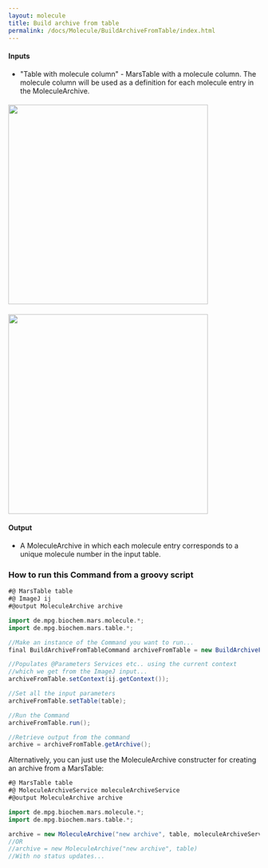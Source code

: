 ```yaml
---
layout: molecule
title: Build archive from table
permalink: /docs/Molecule/BuildArchiveFromTable/index.html
---
```

#### Inputs
   * "Table with molecule column" - MarsTable with a molecule column. The molecule column will be used as a definition for each molecule entry in the MoleculeArchive.
#### <img align='center' src='{{site.baseurl}}/docs/Molecule/img/Input table.png' width='400' />
#### <img align='center' src='{{site.baseurl}}/docs/Molecule/img/Build archive from table.png' width='400' />
#### Output
   * A MoleculeArchive in which each molecule entry corresponds to a unique molecule number in the input table.
### How to run this Command from a groovy script

```groovy
#@ MarsTable table
#@ ImageJ ij
#@output MoleculeArchive archive

import de.mpg.biochem.mars.molecule.*;
import de.mpg.biochem.mars.table.*;

//Make an instance of the Command you want to run...
final BuildArchiveFromTableCommand archiveFromTable = new BuildArchiveFromTableCommand();

//Populates @Parameters Services etc.. using the current context
//which we get from the ImageJ input...
archiveFromTable.setContext(ij.getContext());

//Set all the input parameters
archiveFromTable.setTable(table);

//Run the Command
archiveFromTable.run();

//Retrieve output from the command
archive = archiveFromTable.getArchive();
```

Alternatively, you can just use the MoleculeArchive constructer for creating an archive from a MarsTable:
```groovy
#@ MarsTable table
#@ MoleculeArchiveService moleculeArchiveService
#@output MoleculeArchive archive

import de.mpg.biochem.mars.molecule.*;
import de.mpg.biochem.mars.table.*;

archive = new MoleculeArchive("new archive", table, moleculeArchiveService)
//OR
//archive = new MoleculeArchive("new archive", table)
//With no status updates...
```
